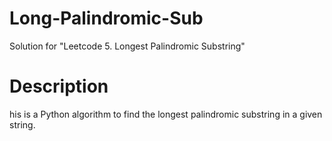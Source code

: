 # Long-Palindromic-Sub
Solution for "Leetcode 5. Longest Palindromic Substring"

# Description

his is a Python algorithm to find the longest palindromic substring in a given string.
